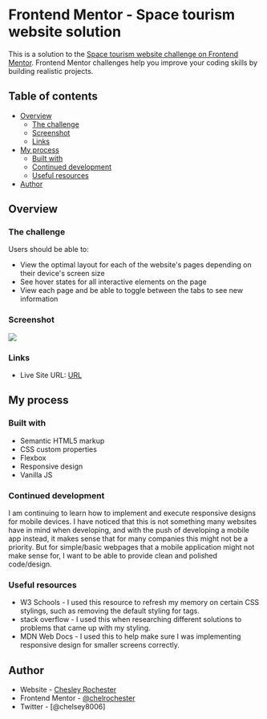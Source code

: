 # Frontend Mentor - Space tourism website solution

This is a solution to the [Space tourism website challenge on Frontend Mentor](https://www.frontendmentor.io/challenges/space-tourism-multipage-website-gRWj1URZ3). Frontend Mentor challenges help you improve your coding skills by building realistic projects. 

## Table of contents

- [Overview](#overview)
  - [The challenge](#the-challenge)
  - [Screenshot](#screenshot)
  - [Links](#links)
- [My process](#my-process)
  - [Built with](#built-with)
  - [Continued development](#continued-development)
  - [Useful resources](#useful-resources)
- [Author](#author)


## Overview

### The challenge

Users should be able to:

- View the optimal layout for each of the website's pages depending on their device's screen size
- See hover states for all interactive elements on the page
- View each page and be able to toggle between the tabs to see new information

### Screenshot

![](git@github.com:chelrochester/space-tourism-image.git)

### Links

- Live Site URL: [URL](https://main--inquisitive-capybara-23439a.netlify.app/)

## My process

### Built with

- Semantic HTML5 markup
- CSS custom properties
- Flexbox
- Responsive design
- Vanilla JS

  

### Continued development

I am continuing to learn how to implement and execute responsive designs for mobile devices.  I have noticed that this is not something many websites have in mind when developing, and with the push of developing a mobile app instead, it makes sense that for many companies this might not be a priority.  But for simple/basic webpages that a mobile application might not make sense for, I want to be able to provide clean and polished code/design.


### Useful resources

- W3 Schools - I used this resource to refresh my memory on certain CSS stylings, such as removing the default styling for <a> tags.
- stack overflow - I used this when researching different solutions to problems that came up with my styling.
- MDN Web Docs - I used this to help make sure I was implementing responsive design for smaller screens correctly.

## Author

- Website - [Chesley Rochester](https://www.chelrochester.com)
- Frontend Mentor - [@chelrochester](https://www.frontendmentor.io/profile/yourusername)
- Twitter - [@chelsey8006]

